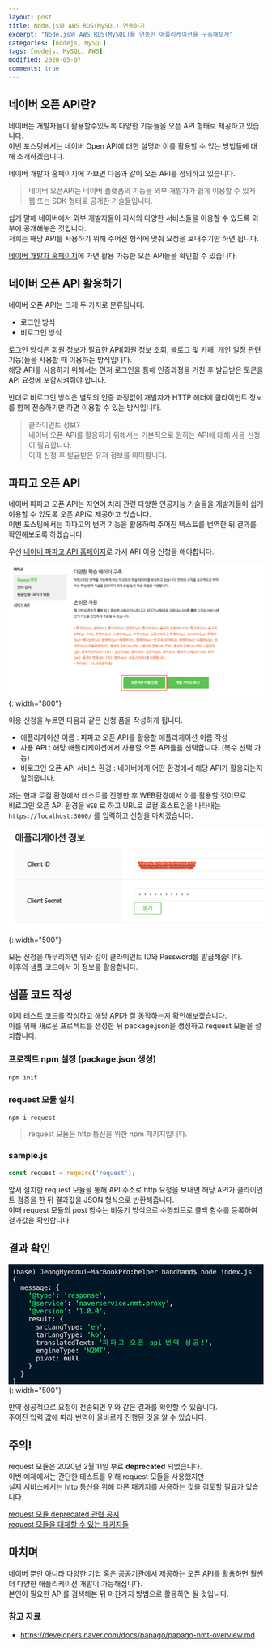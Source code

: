 ```yaml
---
layout: post
title: Node.js와 AWS RDS(MySQL) 연동하기
excerpt: "Node.js와 AWS RDS(MySQL)를 연동한 애플리케이션을 구축해보자"
categories: [nodejs, MySQL]
tags: [nodejs, MySQL, AWS]
modified: 2020-05-07
comments: true
---
```



## 네이버 오픈 API란?
네이버는 개발자들이 활용할수있도록 다양한 기능들을 오픈 API 형태로 제공하고 있습니다. <br>
이번 포스팅에서는 네이버 Open API에 대한 설명과 이를 활용할 수 있는 방법들에 대해 소개하겠습니다. <br>

네이버 개발자 홈페이지에 가보면 다음과 같이 오픈 API를 정의하고 있습니다. <br>

> 네이버 오픈API는 네이버 플랫폼의 기능을 외부 개발자가 쉽게 이용할 수 있게 웹 또는 SDK 형태로 공개한 기술들입니다.

쉽게 말해 네이버에서 외부 개발자들이 자사의 다양한 서비스들을 이용할 수 있도록 외부에 공개해놓은 것입니다. <br>
저희는 해당 API를 사용하기 위해 주어진 형식에 맞춰 요청을 보내주기만 하면 됩니다. <br>

[네이버 개발자 홈페이지](https://developers.naver.com/docs/common/openapiguide/)에 가면 활용 가능한 오픈 API들을 확인할 수 있습니다. <br>

## 네이버 오픈 API 활용하기
네이버 오픈 API는 크게 두 가지로 분류됩니다.

* 로그인 방식
* 비로그인 방식

로그인 방식은 회원 정보가 필요한 API(회원 정보 조회, 블로그 및 카페, 개인 일정 관련 기능)들을 사용할 때 이용하는 방식입니다. <br>
해당 API를 사용하기 위해서는 먼저 로그인을 통해 인증과정을 거친 후 발급받은 토큰을 API 요청에 포함시켜줘야 합니다. <br>

반대로 비로그인 방식은 별도의 인증 과정없이 개발자가 HTTP 헤더에 클라이언트 정보를 함께 전송하기만 하면 이용할 수 있는 방식입니다.

> 클라이언트 정보? <br>
> 네이버 오픈 API를 활용하기 위해서는 기본적으로 원하는 API에 대해 사용 신청이 필요합니다. <br>
> 이때 신청 후 발급받은 유저 정보를 의미합니다.


## 파파고 오픈 API 
네이버 파파고 오픈 API는 자연어 처리 관련 다양한 인공지능 기술들을 개발자들이 쉽게 이용할 수 있도록 오픈 API로 제공하고 있습니다. <br>
이번 포스팅에서는 파파고의 번역 기능을 활용하여 주어진 텍스트를 번역한 뒤 결과를 확인해보도록 하겠습니다. <br>

우선 [네이버 파파고 API 홈페이지](https://developers.naver.com/products/nmt/)로 가서 API 이용 신청을 해야합니다. <br>


![첫화면](/img/nodejs-openapi/first.png){: width="800"}  


이용 신청을 누르면 다음과 같은 신청 폼을 작성하게 됩니다.

* 애플리케이션 이름 : 파파고 오픈 API를 활용할 애플리케이션 이름 작성
* 사용 API : 해당 애플리케이션에서 사용할 오픈 API들을 선택합니다. (복수 선택 가능)
* 비로그인 오픈 API 서비스 환경 : 네이버에게 어떤 환경에서 해당 API가 활용되는지 알려줍니다. 

저는 현재 로컬 환경에서 테스트를 진행한 후 WEB환경에서 이를 활용할 것이므로 <br> 
비로그인 오픈 API 환경을 `WEB` 로 하고 URL로 로컬 호스트임을 나타내는 `https://localhost:3000/` 를 입력하고 신청을 마치겠습니다.

![클라이언트](/img/nodejs-openapi/info.png){: width="500"}

모든 신청을 마무리하면 위와 같이 클라이언트 ID와 Password를 발급해줍니다. <br> 
이후의 샘플 코드에서 이 정보를 활용합니다.


## 샘플 코드 작성
이제 테스트 코드를 작성하고 해당 API가 잘 동작하는지 확인해보겠습니다. <br>
이를 위해 새로운 프로젝트를 생성한 뒤 package.json을 생성하고 request 모듈을 설치합니다. <br>

### 프로젝트 npm 설정 (package.json 생성)
~~~ shell
npm init
~~~

### request 모듈 설치
~~~ shell
npm i request
~~~

> request 모듈은 http 통신을 위한 npm 패키지입니다.

### sample.js
~~~ javascript
const request = require('request');

~~~

앞서 설치한 request 모듈을 통해 API 주소로 http 요청을 보내면 해당 API가 클라이언트 검증을 한 뒤 결과값을 JSON 형식으로 반환해줍니다. <br>
이때 request 모듈의 post 함수는 비동기 방식으로 수행되므로 콜백 함수를 등록하여 결과값을 확인합니다. <br>

## 결과 확인
![결과사진](/img/nodejs-openapi/result.png){: width="500"}

만약 성공적으로 요청이 전송되면 위와 같은 결과를 확인할 수 있습니다. <br>
주어진 입력 값에 따라 번역이 올바르게 진행된 것을 알 수 있습니다.

## 주의!

request 모듈은 2020년 2월 11일 부로 <b>deprecated</b> 되었습니다. <br>
이번 예제에서는 간단한 테스트를 위해 request 모듈을 사용했지만 <br>
실제 서비스에서는 http 통신을 위해 다른 패키지를 사용하는 것을 검토할 필요가 있습니다. <br>


[request 모듈 deprecated 관련 공지](https://www.npmjs.com/package/request) <br>
[request 모듈을 대체할 수 있는 패키지들](https://github.com/request/request/issues/3143)

## 마치며
네이버 뿐만 아니라 다양한 기업 혹은 공공기관에서 제공하는 오픈 API를 활용하면 훨씬 더 다양한 애플리케이션 개발이 가능해집니다. <br>
본인이 필요한 API를 검색해본 뒤 마찬가지 방법으로 활용하면 될 것입니다.


### 참고 자료
* https://developers.naver.com/docs/papago/papago-nmt-overview.md